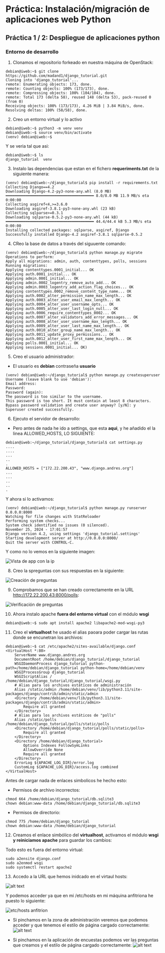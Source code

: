 # Práctica: Instalación/migración de aplicaciones web Python

## Práctica 1 / 2: Despliegue de aplicaciones python

### Entorno de desarrollo

1. Clonamos el repositorio forkeado en nuestra máquina de OpenStack:

```
debian@iweb:~$ git clone https://github.com/madand1/django_tutorial.git
Cloning into 'django_tutorial'...
remote: Enumerating objects: 173, done.
remote: Counting objects: 100% (173/173), done.
remote: Compressing objects: 100% (104/104), done.
remote: Total 173 (delta 58), reused 148 (delta 53), pack-reused 0 (from 0)
Receiving objects: 100% (173/173), 4.26 MiB | 3.84 MiB/s, done.
Resolving deltas: 100% (58/58), done.
```

2. Creo un entorno virtual y lo activo

```
debian@iweb:~$ python3 -m venv venv
debian@iweb:~$ source venv/bin/activate
(venv) debian@iweb:~$
```

Y se veria tal que asi:

```
debian@iweb:~$ ls
django_tutorial  venv

```

3. Instalo las dependencias que estan en el fichero **requeriments.txt** de la siguiente manera:

```
(venv) debian@iweb:~/django_tutorial$ pip install -r requirements.txt
Collecting Django==4.2
Downloading Django-4.2-py3-none-any.whl (8.0 MB)
━━━━━━━━━━━━━━━━━━━━━━━━━━━━━━━━━━━━━━━━ 8.0/8.0 MB 11.9 MB/s eta 0:00:00
Collecting asgiref<4,>=3.6.0
Downloading asgiref-3.8.1-py3-none-any.whl (23 kB)
Collecting sqlparse>=0.3.1
Downloading sqlparse-0.5.2-py3-none-any.whl (44 kB)
━━━━━━━━━━━━━━━━━━━━━━━━━━━━━━━━━━━━━━━━ 44.4/44.4 kB 5.3 MB/s eta 0:00:00
Installing collected packages: sqlparse, asgiref, Django
Successfully installed Django-4.2 asgiref-3.8.1 sqlparse-0.5.2
```

4. CReo la base de datos a través del siguuente comando:

```
(venv) debian@iweb:~/django_tutorial$ python manage.py migrate
Operations to perform:
Apply all migrations: admin, auth, contenttypes, polls, sessions
Running migrations:
Applying contenttypes.0001_initial... OK
Applying auth.0001_initial... OK
Applying admin.0001_initial... OK
Applying admin.0002_logentry_remove_auto_add... OK
Applying admin.0003_logentry_add_action_flag_choices... OK
Applying contenttypes.0002_remove_content_type_name... OK
Applying auth.0002_alter_permission_name_max_length... OK
Applying auth.0003_alter_user_email_max_length... OK
Applying auth.0004_alter_user_username_opts... OK
Applying auth.0005_alter_user_last_login_null... OK
Applying auth.0006_require_contenttypes_0002... OK
Applying auth.0007_alter_validators_add_error_messages... OK
Applying auth.0008_alter_user_username_max_length... OK
Applying auth.0009_alter_user_last_name_max_length... OK
Applying auth.0010_alter_group_name_max_length... OK
Applying auth.0011_update_proxy_permissions... OK
Applying auth.0012_alter_user_first_name_max_length... OK
Applying polls.0001_initial... OK
Applying sessions.0001_initial... OK)
```

5. Creo el usuario administrador:

-  El usuario es **debian** contraseña **usuario**
```
(venv) debian@iweb:~/django_tutorial$ python manage.py createsuperuser
Username (leave blank to use 'debian'):
Email address:
Password:
Password (again):
The password is too similar to the username.
This password is too short. It must contain at least 8 characters.
Bypass password validation and create user anyway? [y/N]: y
Superuser created successfully.
```

6. Ejecuto el servidor de desarrollo:

- Pero antes de nada he ido a settings, que esta **aqui**, y he añadido el la linea ALLOWED_HOSTS, LO SIGUIENTE:

```
debian@iweb:~/django_tutorial/django_tutorial$ cat settings.py 
....
....
...
..
.
ALLOWED_HOSTS = ["172.22.200.43", "www.django.andres.org"]
...
...
..
..
.
```

Y ahora si lo activamos:


```
(venv) debian@iweb:~/django_tutorial$ python manage.py runserver 0.0.0.0:8000
Watching for file changes with StatReloader
Performing system checks...
System check identified no issues (0 silenced).
November 25, 2024 - 17:01:57
Django version 4.2, using settings 'django_tutorial.settings'
Starting development server at http://0.0.0.0:8000/
Quit the server with CONTROL-C.
```

Y como no lo vemos en la siguiente imagen:

![Vista de app con la ip](image.png)

8. Creo la spreguntas con sus respuestas en la siguiente:

![Creación de preguntas](image-1.png)

9. Comprobamos que se han creado correctamente en la URL http://172.22.200.43:8000/polls:


![Verificación de preguntas](image-2.png)

10. Ahora instalo apache **fuera del entorno virtual** con el módulo **wsgi**

```
debian@iweb:~$ sudo apt install apache2 libapache2-mod-wsgi-py3
```

11. Creo el **virtualhost** he usado el alias paoara poder cargar las rutas donde se encunetran los archivos:

```
debian@iweb:~$ cat /etc/apache2/sites-available/django.conf 
<VirtualHost *:80>
    ServerName www.django.andres.org
    DocumentRoot /home/debian/django_tutorial/django_tutorial
    WSGIDaemonProcess django_tutorial python-path=/home/debian/django_tutorial python-home=/home/debian/venv
    WSGIProcessGroup django_tutorial
    WSGIScriptAlias / /home/debian/django_tutorial/django_tutorial/wsgi.py
    # Alias para los archivos estáticos de administración
    Alias /static/admin /home/debian/venv/lib/python3.11/site-packages/django/contrib/admin/static/admin
    <Directory /home/debian/venv/lib/python3.11/site-packages/django/contrib/admin/static/admin>
        Require all granted
    </Directory>
    # Alias para los archivos estáticos de "polls" 
    Alias /static/polls /home/debian/django_tutorial/polls/static/polls
    <Directory /home/debian/django_tutorial/polls/static/polls>
        Require all granted
    </Directory>
    <Directory /home/debian/django_tutorial>
        Options Indexes FollowSymLinks
        AllowOverride None
        Require all granted
    </Directory>
    ErrorLog ${APACHE_LOG_DIR}/error.log
    CustomLog ${APACHE_LOG_DIR}/access.log combined
</VirtualHost>

```

Antes de cargar nada de enlaces simbolicos he hecho esto:


- Permisos de archivo incorrectos:

```
chmod 664 /home/debian/django_tutorial/db.sqlite3
chown debian:www-data /home/debian/django_tutorial/db.sqlite3
```

- Permisos de directorio: 

```
chmod 775 /home/debian/django_tutorial
chown debian:www-data /home/debian/django_tutorial

```

12. Creamos el enlace simbólico del **virtualhost**, activamos el módulo **wsgi y reiniciamos apache** para guardar los cambios:

Todo esto es fuera del entorno virtual:

```
sudo a2ensite django.conf
sudo a2enmod wsgi
sudo systemctl restart apache2
```

13. Accedo a la URL que hemos inidcado en el virtaul hosts:

![alt text](image-3.png)

Y podemos acceder ya que en mi /etc/hosts en mi máquina anfitriona he puesto lo siguiente:

![etc/hosts anfitrion](image-4.png)


- Si pinchamos en la zona de administración veremos que podemos acceder y que tenemos el estilo de página cargado correctamente:
![alt text](image-5.png)

- Si pinchamos en la aplicación de encuestas podemos ver las preguntas que creamos y el estilo de página cargado correctamente:
![alt text](image-6.png)